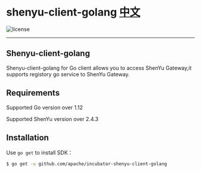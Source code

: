 # shenyu-client-golang [中文](./README_CN.md) #

![license](https://img.shields.io/badge/license-Apache--2.0-green.svg)

---

## Shenyu-client-golang

Shenyu-client-golang for Go client allows you to access ShenYu Gateway,it supports registory go service to ShenYu Gateway.

## Requirements
Supported Go version over 1.12

Supported ShenYu version over 2.4.3

## Installation
Use `go get` to install SDK：
```sh
$ go get -u github.com/apache/incubator-shenyu-client-golang
```
